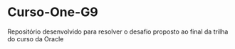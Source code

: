 # Curso-One-G9
Repositório desenvolvido para resolver o desafio proposto ao final da trilha do curso da Oracle
